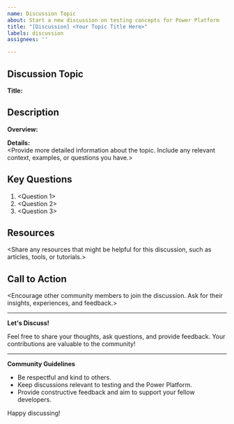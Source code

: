 ```yaml
---
name: Discussion Topic
about: Start a new discussion on testing concepts for Power Platform
title: "[Discussion] <Your Topic Title Here>"
labels: discussion
assignees: ''

---
```


## Discussion Topic

**Title:**  
<Provide a brief and descriptive title for your discussion topic>

## Description

**Overview:**  
<Give a brief overview of the topic you want to discuss. Explain why it is important and how it relates to testing in the Power Platform.>

**Details:**  
<Provide more detailed information about the topic. Include any relevant context, examples, or questions you have.>

## Key Questions

1. <Question 1>
2. <Question 2>
3. <Question 3>

## Resources

<Share any resources that might be helpful for this discussion, such as articles, tools, or tutorials.>

## Call to Action

<Encourage other community members to join the discussion. Ask for their insights, experiences, and feedback.>

---

**Let's Discuss!**

Feel free to share your thoughts, ask questions, and provide feedback. Your contributions are valuable to the community!

---

**Community Guidelines**

- Be respectful and kind to others.
- Keep discussions relevant to testing and the Power Platform.
- Provide constructive feedback and aim to support your fellow developers.

Happy discussing!